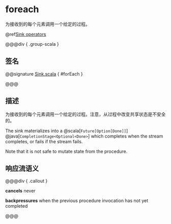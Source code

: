# foreach

为接收到的每个元素调用一个给定的过程。

@ref[Sink operators](../index.md#sink-operators)

@@@div { .group-scala }

## 签名

@@signature [Sink.scala](/akka-stream/src/main/scala/akka/stream/scaladsl/Sink.scala) { #forEach }

@@@

## 描述

为接收到的每个元素调用一个给定的过程。注意，从过程中改变共享状态是不安全的。

The sink materializes into a  @scala[`Future[Option[Done]]`] @java[`CompletionStage<Optional<Done>`] which completes when the
stream completes, or fails if the stream fails.

Note that it is not safe to mutate state from the procedure.

## 响应流语义

@@@div { .callout }

**cancels** never

**backpressures** when the previous procedure invocation has not yet completed

@@@


